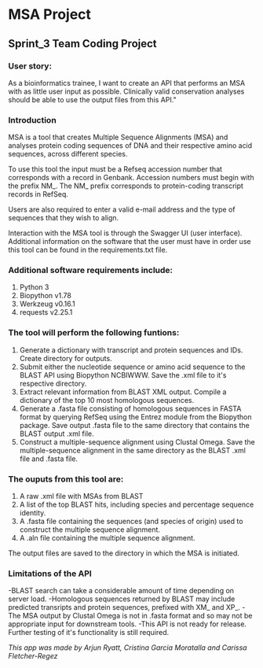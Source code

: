 # MSA Project
## Sprint_3 Team Coding Project

### User story:
As a bioinformatics trainee, I want to create an API that performs an MSA with as little user input as possible. Clinically valid conservation analyses should be able to use the output files from this API." 
                
### Introduction
MSA is a tool that creates Multiple Sequence Alignments (MSA) and analyses protein coding sequences of DNA and their respective amino acid sequences, across different species.

To use this tool the input must be a Refseq accession number that corresponds with a record in Genbank. Accession numbers must begin with the prefix NM_. The NM_ prefix corresponds to protein-coding transcript records in RefSeq.

Users are also required to enter a valid e-mail address and the type of sequences that they wish to align.

Interaction with the MSA tool is through the Swagger UI (user interface). Additional information on the software that the user must have in order use this tool can be found in the requirements.txt file.

### Additional software requirements include:
1. Python 3
2. Biopython v1.78
3. Werkzeug v0.16.1
4. requests v2.25.1

### The tool will perform the following funtions:
1. Generate a dictionary with transcript and protein sequences and IDs. Create directory for outputs.
2. Submit either the nucleotide sequence or amino acid sequence to the BLAST API using Biopython NCBIWWW. Save the .xml file to it's respective directory.
3. Extract relevant information from BLAST XML output. Compile a dictionary of the top 10 most homologous sequences.
4. Generate a .fasta file consisting of homologous sequences in FASTA format by querying RefSeq using the Entrez module from the Biopython package. Save output .fasta file to the same directory that contains the BLAST output .xml file.
5. Construct a multiple-sequence alignment using Clustal Omega. Save the multiple-sequence alignment in the same directory as the BLAST .xml file and .fasta file.

### The ouputs from this tool are:
1. A raw .xml file with MSAs from BLAST
1. A list of the top BLAST hits, including species and percentage sequence identity.
2. A .fasta file containing the sequences (and species of origin) used to construct the multiple sequence alignment.
3. A .aln file containing the multiple sequence alignment.

The output files are saved to the directory in which the MSA is initiated.

### **Limitations of the API**
-BLAST search can take a considerable amount of time depending on server load.
-Homologous sequences returned by BLAST may include predicted transripts and protein sequences, prefixed with XM_ and XP_. 
-The MSA output by Clustal Omega is not in .fasta format and so may not be appropriate input for downstream tools.
-This API is not ready for release. Further testing of it's functionality is still required. 

*This app was made by Arjun Ryatt, Cristina Garcia Moratalla and Carissa Fletcher-Regez*
